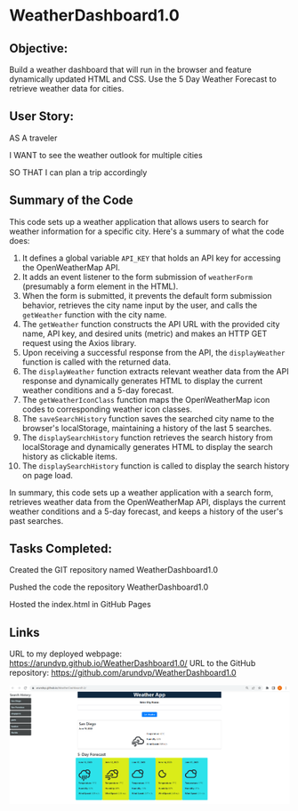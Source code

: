 # WeatherDashboard1.0

## Objective:

Build a weather dashboard that will run in the browser and feature dynamically updated HTML and CSS. Use the 5 Day Weather Forecast to retrieve weather data for cities.


## User Story: 

AS A traveler

I WANT to see the weather outlook for multiple cities

SO THAT I can plan a trip accordingly


## Summary of the Code 

This code sets up a weather application that allows users to search for weather information for a specific city. Here's a summary of what the code does:

1. It defines a global variable `API_KEY` that holds an API key for accessing the OpenWeatherMap API.
2. It adds an event listener to the form submission of `weatherForm` (presumably a form element in the HTML).
3. When the form is submitted, it prevents the default form submission behavior, retrieves the city name input by the user, and calls the `getWeather` function with the city name.
4. The `getWeather` function constructs the API URL with the provided city name, API key, and desired units (metric) and makes an HTTP GET request using the Axios library.
5. Upon receiving a successful response from the API, the `displayWeather` function is called with the returned data.
6. The `displayWeather` function extracts relevant weather data from the API response and dynamically generates HTML to display the current weather conditions and a 5-day forecast.
7. The `getWeatherIconClass` function maps the OpenWeatherMap icon codes to corresponding weather icon classes.
8. The `saveSearchHistory` function saves the searched city name to the browser's localStorage, maintaining a history of the last 5 searches.
9. The `displaySearchHistory` function retrieves the search history from localStorage and dynamically generates HTML to display the search history as clickable items.
10. The `displaySearchHistory` function is called to display the search history on page load.

In summary, this code sets up a weather application with a search form, retrieves weather data from the OpenWeatherMap API, displays the current weather conditions and a 5-day forecast, and keeps a history of the user's past searches.

## Tasks Completed: 

Created the GIT repository named WeatherDashboard1.0

Pushed the code the repository WeatherDashboard1.0

Hosted the index.html in GitHub Pages


## Links

URL to my deployed webpage: https://arundvp.github.io/WeatherDashboard1.0/
URL to the GitHub repository: https://github.com/arundvp/WeatherDashboard1.0

![Screenshot for the webpage](./assets/images/my-weather-app1.0.png)